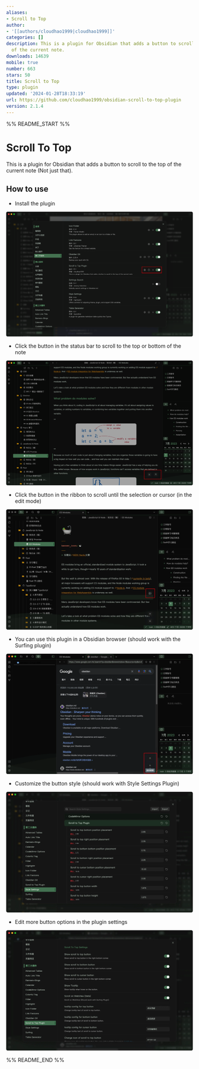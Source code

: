 ```yaml
---
aliases:
- Scroll to Top
author:
- '[[authors/cloudhao1999|cloudhao1999]]'
categories: []
description: This is a plugin for Obsidian that adds a button to scroll to the top
  of the current note.
downloads: 14639
mobile: true
number: 663
stars: 50
title: Scroll to Top
type: plugin
updated: '2024-01-28T18:33:19'
url: https://github.com/cloudhao1999/obsidian-scroll-to-top-plugin
version: 2.1.4
---
```


%% README_START %%

# Scroll To Top

This is a plugin for Obsidian that adds a button to scroll to the top of the current note (Not just that).

## How to use

-  Install the plugin

![Install](https://raw.githubusercontent.com/cloudhao1999/obsidian-scroll-to-top-plugin/HEAD/assets/image.rbytrvrif9c.png)

- Click the button in the status bar to scroll to the top or bottom of the note

![Scroll to top](https://raw.githubusercontent.com/cloudhao1999/obsidian-scroll-to-top-plugin/HEAD/assets/image.52t5j8rrigg0.png)

- Click the button in the ribbon to scroll until the selection or cursor (in the edit mode)

![Scroll to Cursor](https://raw.githubusercontent.com/cloudhao1999/obsidian-scroll-to-top-plugin/HEAD/assets/image.ku7p6hzfg1c.webp)

- You can use this plugin in a Obsidian browser (should work with the Surfing plugin)

![Browser](https://raw.githubusercontent.com/cloudhao1999/obsidian-scroll-to-top-plugin/HEAD/assets/image.768ldvty9lw0.webp)

- Customize the button style (should work with Style Settings Plugin)

![Customize](https://raw.githubusercontent.com/cloudhao1999/obsidian-scroll-to-top-plugin/HEAD/assets/image.1shejki8q4rk.webp)

- Edit more button options in the plugin settings

![Settings](https://raw.githubusercontent.com/cloudhao1999/obsidian-scroll-to-top-plugin/HEAD/assets/image.16rzrrt2tl5s.webp)


%% README_END %%